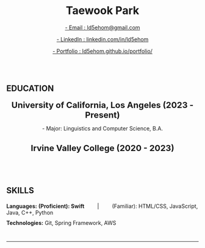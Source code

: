 <div style="text-align: center; margin-bottom: 40px;">
  <h1>Taewook Park</h1>
<p><a href="mailto:ld5ehom@gmail.com">- Email : ld5ehom@gmail.com</a></p>
<p><a href="https://www.linkedin.com/in/ld5ehom">- LinkedIn : linkedin.com/in/ld5ehom</a></p>
<p><a href="https://ld5ehom.github.io/portfolio/">- Portfolio : ld5ehom.github.io/portfolio/</a></p>
<br>

<br>
<h2 style="text-align: left;">EDUCATION</h2>
<div style="text-align: center; margin-bottom: 10px;">
  <span style="font-size: 22px; font-weight: bold;">University of California, Los Angeles (2023 - Present)</span>
</div>
<p>- Major: Linguistics and Computer Science, B.A.</p>
<div style="text-align: center; margin-top: 30px; margin-bottom: 40px;">
  <span style="font-size: 22px; font-weight: bold;">Irvine Valley College (2020 - 2023)</span>
</div>

<br>
<h2 style="text-align: left;">SKILLS</h2>
<div style="text-align: left; margin-top: 20px;">
  <strong>Languages:</strong> 
  <span style="font-weight: bold;">(Proficient): Swift</span> 
  <span style="margin: 30px;">  |  </span>
  <span>(Familiar): HTML/CSS, JavaScript, Java, C++, Python</span>
</div>
<div style="text-align: left; margin-top: 10px; margin-bottom: 40px;">
  <strong>Technologies:</strong>
  <span>Git, Spring Framework, AWS</span>
</div>
<hr>